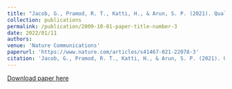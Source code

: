 ```yaml
---
title: "Jacob, G., Pramod, R. T., Katti, H., & Arun, S. P. (2021). Qualitative similarities and differences in visual object representations between brains and deep networks. Nature communications, 12(1), 1-14."
collection: publications
permalink: /publication/2009-10-01-paper-title-number-3
date: 2022/01/11
authors: 
venue: 'Nature Communications'
paperurl: 'https://www.nature.com/articles/s41467-021-22078-3'
citation: 'Jacob, G., Pramod, R. T., Katti, H., & Arun, S. P. (2021). Qualitative similarities and differences in visual object representations between brains and deep networks. Nature communications, 12(1), 1-14.'
---
```


[Download paper here](http://carolinemyers.github.io/files/NatComm.pdf)
